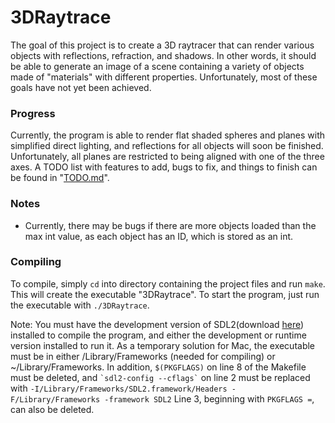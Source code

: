 # 3DRaytrace
The goal of this project is to create a 3D raytracer that can render various objects with reflections, refraction, and shadows.  In other words, it should be able to generate an image of a scene containing a variety of objects made of "materials" with different properties.  Unfortunately, most of these goals have not yet been achieved.

### Progress
Currently, the program is able to render flat shaded spheres and planes with simplified direct lighting, and reflections for all objects will soon be finished.  Unfortunately, all planes are restricted to being aligned with one of the three axes.  A TODO list with features to add, bugs to fix, and things to finish can be found in "[TODO.md](http://github.com/name-here/3DRaytrace/blob/master/TODO.md)".  

### Notes
- Currently, there may be bugs if there are more objects loaded than the max int value, as each object has an ID, which is stored as an int.

### Compiling
To compile, simply ```cd``` into directory containing the project files and run ```make```.  This will create the executable "3DRaytrace".  To start the program, just run the executable with ```./3DRaytrace```.

Note: You must have the development version of SDL2(download [here](http://www.libsdl.org/download-2.0.php)) installed to compile the program, and either the development or runtime version installed to run it.  As a temporary solution for Mac, the executable must be in either /Library/Frameworks (needed for compiling) or ~/Library/Frameworks.  In addition, ```$(PKGFLAGS)``` on line 8 of the Makefile must be deleted, and ``` `sdl2-config --cflags` ``` on line 2 must be replaced with ```-I/Library/Frameworks/SDL2.framework/Headers -F/Library/Frameworks -framework SDL2```  Line 3, beginning with ```PKGFLAGS =```, can also be deleted.